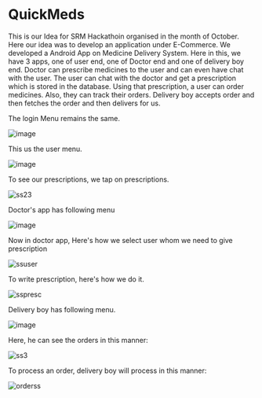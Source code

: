 # QuickMeds
This is our Idea for SRM Hackathoin organised in the month of October. Here our idea was to develop an application under E-Commerce. We developed a Android App on Medicine Delivery System. Here in this, we have 3 apps, one of user end, one of Doctor end and one of delivery boy end. Doctor can prescribe medicines to the user and can even have chat with the user. The user can chat with the doctor and get a prescription which is stored in the database. Using that prescription, a user can order medicines. Also, they can track their orders. Delivery boy accepts order and then fetches the order and then delivers for us.

The login Menu remains the same.

![image](https://user-images.githubusercontent.com/37044020/47969356-41e75600-e09c-11e8-9b41-8b5ab1564df9.png)




This us the user menu.

![image](https://user-images.githubusercontent.com/37044020/47969009-9b995180-e097-11e8-8e1a-1c57b4e5ec27.png)


To see our prescriptions, we tap on prescriptions.

![ss23](https://user-images.githubusercontent.com/37044020/47969281-43644e80-e09b-11e8-83d7-8a3470282d94.png)


Doctor's app has following menu

![image](https://user-images.githubusercontent.com/37044020/47969296-7e668200-e09b-11e8-8ef6-2d064aba5d9f.png)

Now in doctor app, Here's how we select user whom we need to give prescription

![ssuser](https://user-images.githubusercontent.com/37044020/47969287-63940d80-e09b-11e8-988e-351942ef1ef4.png)

To write prescription, here's how we do it.

![sspresc](https://user-images.githubusercontent.com/37044020/47969308-a229c800-e09b-11e8-9735-fa3a9b3f23d4.png)

Delivery boy has following menu.

![image](https://user-images.githubusercontent.com/37044020/47969313-ba99e280-e09b-11e8-9f73-37b05cdd2213.png)

Here, he can see the orders in this manner:

![ss3](https://user-images.githubusercontent.com/37044020/47969322-da310b00-e09b-11e8-99f6-8d0f94304272.png)
 
To process an order, delivery boy will process in this manner:

![orderss](https://user-images.githubusercontent.com/37044020/47969342-0ea4c700-e09c-11e8-8403-cbfdfde10c28.png)
